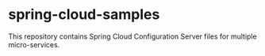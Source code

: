 # spring-cloud-samples
This repository contains Spring Cloud Configuration Server files for multiple micro-services.
